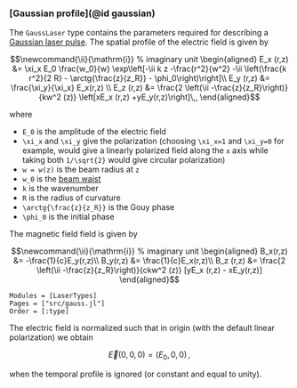### [Gaussian profile](@id gaussian)

The `GaussLaser` type contains the parameters required for describing a
[Gaussian laser pulse](https://en.wikipedia.org/wiki/Gaussian_beam). The spatial profile of the electric field is given by
```math
\newcommand{\ii}{\mathrm{i}}                % imaginary unit
\begin{aligned}
    E_x (r,z) &= \xi_x E_0 \frac{w_0}{w} \exp\left[-\ii k z -\frac{r^2}{w^2} -\ii \left(\frac{k r^2}{2 R} - \arctg{\frac{z}{z_R}} - \phi_0\right)\right]\\
    E_y (r,z) &= \frac{\xi_y}{\xi_x} E_x(r,z) \\
    E_z (r,z) &= \frac{2 \left(\ii -\frac{z}{z_R}\right)}{kw^2 (z)} \left[xE_x (r,z) +yE_y(r,z)\right]\,,
\end{aligned}
```
where
- ``E_0`` is the amplitude of the electric field
- ``\xi_x`` and ``\xi_y`` give the polarization (choosing ``\xi_x=1`` and ``\xi_y=0`` for example, would give a linearly polarized field along the ``x`` axis while taking both ``1/\sqrt{2}`` would give circular polarization)
- ``w = w(z)`` is the beam radius at ``z``
- ``w_0`` is the [beam waist](https://en.wikipedia.org/wiki/Gaussian_beam#Beam_waist)
- ``k`` is the wavenumber
- ``R`` is the radius of curvature
- ``\arctg{\frac{z}{z_R}}`` is the Gouy phase
- ``\phi_0`` is the initial phase

The magnetic field field is given by
```math
\newcommand{\ii}{\mathrm{i}}                % imaginary unit
\begin{aligned}
    B_x(r,z) &= -\frac{1}{c}E_y(r,z)\\
    B_y(r,z) &= \frac{1}{c}E_x(r,z)\\
    B_z (r,z) &= \frac{2 \left(\ii -\frac{z}{z_R}\right)}{ckw^2 (z)} [yE_x (r,z) - xE_y(r,z)]
\end{aligned}
```
```@autodocs
Modules = [LaserTypes]
Pages = ["src/gauss.jl"]
Order = [:type]
```
The electric field is normalized such that in origin (with the default linear polarization) we obtain
```math
\vec{E}(0,0,0) = (E_0,0,0)\,,
```
when the temporal profile is ignored (or constant and equal to unity).
